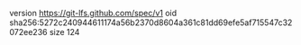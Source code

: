 version https://git-lfs.github.com/spec/v1
oid sha256:5272c240944611174a56b2370d8604a361c81dd69efe5af715547c32072ee236
size 124
